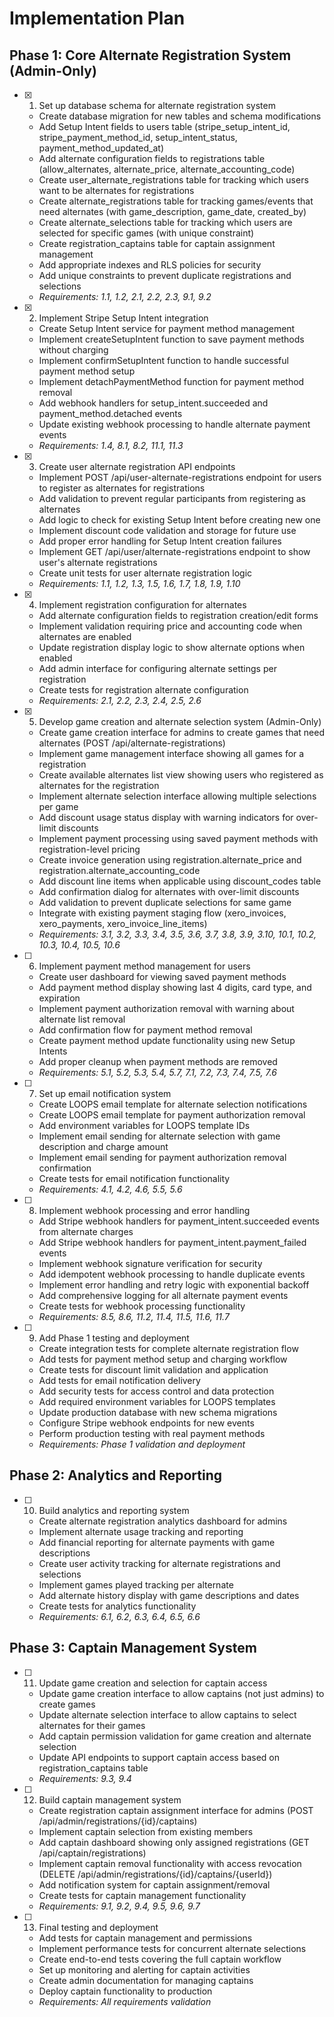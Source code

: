# Implementation Plan

## Phase 1: Core Alternate Registration System (Admin-Only)

- [x] 1. Set up database schema for alternate registration system
  - Create database migration for new tables and schema modifications
  - Add Setup Intent fields to users table (stripe_setup_intent_id, stripe_payment_method_id, setup_intent_status, payment_method_updated_at)
  - Add alternate configuration fields to registrations table (allow_alternates, alternate_price, alternate_accounting_code)
  - Create user_alternate_registrations table for tracking which users want to be alternates for registrations
  - Create alternate_registrations table for tracking games/events that need alternates (with game_description, game_date, created_by)
  - Create alternate_selections table for tracking which users are selected for specific games (with unique constraint)
  - Create registration_captains table for captain assignment management
  - Add appropriate indexes and RLS policies for security
  - Add unique constraints to prevent duplicate registrations and selections
  - _Requirements: 1.1, 1.2, 2.1, 2.2, 2.3, 9.1, 9.2_

- [x] 2. Implement Stripe Setup Intent integration
  - Create Setup Intent service for payment method management
  - Implement createSetupIntent function to save payment methods without charging
  - Implement confirmSetupIntent function to handle successful payment method setup
  - Implement detachPaymentMethod function for payment method removal
  - Add webhook handlers for setup_intent.succeeded and payment_method.detached events
  - Update existing webhook processing to handle alternate payment events
  - _Requirements: 1.4, 8.1, 8.2, 11.1, 11.3_

- [x] 3. Create user alternate registration API endpoints
  - Implement POST /api/user-alternate-registrations endpoint for users to register as alternates for registrations
  - Add validation to prevent regular participants from registering as alternates
  - Add logic to check for existing Setup Intent before creating new one
  - Implement discount code validation and storage for future use
  - Add proper error handling for Setup Intent creation failures
  - Implement GET /api/user/alternate-registrations endpoint to show user's alternate registrations
  - Create unit tests for user alternate registration logic
  - _Requirements: 1.1, 1.2, 1.3, 1.5, 1.6, 1.7, 1.8, 1.9, 1.10_

- [x] 4. Implement registration configuration for alternates
  - Add alternate configuration fields to registration creation/edit forms
  - Implement validation requiring price and accounting code when alternates are enabled
  - Update registration display logic to show alternate options when enabled
  - Add admin interface for configuring alternate settings per registration
  - Create tests for registration alternate configuration
  - _Requirements: 2.1, 2.2, 2.3, 2.4, 2.5, 2.6_

- [x] 5. Develop game creation and alternate selection system (Admin-Only)
  - Create game creation interface for admins to create games that need alternates (POST /api/alternate-registrations)
  - Implement game management interface showing all games for a registration
  - Create available alternates list view showing users who registered as alternates for the registration
  - Implement alternate selection interface allowing multiple selections per game
  - Add discount usage status display with warning indicators for over-limit discounts
  - Implement payment processing using saved payment methods with registration-level pricing
  - Create invoice generation using registration.alternate_price and registration.alternate_accounting_code
  - Add discount line items when applicable using discount_codes table
  - Add confirmation dialog for alternates with over-limit discounts
  - Add validation to prevent duplicate selections for same game
  - Integrate with existing payment staging flow (xero_invoices, xero_payments, xero_invoice_line_items)
  - _Requirements: 3.1, 3.2, 3.3, 3.4, 3.5, 3.6, 3.7, 3.8, 3.9, 3.10, 10.1, 10.2, 10.3, 10.4, 10.5, 10.6_

- [ ] 6. Implement payment method management for users
  - Create user dashboard for viewing saved payment methods
  - Add payment method display showing last 4 digits, card type, and expiration
  - Implement payment authorization removal with warning about alternate list removal
  - Add confirmation flow for payment method removal
  - Create payment method update functionality using new Setup Intents
  - Add proper cleanup when payment methods are removed
  - _Requirements: 5.1, 5.2, 5.3, 5.4, 5.7, 7.1, 7.2, 7.3, 7.4, 7.5, 7.6_

- [ ] 7. Set up email notification system
  - Create LOOPS email template for alternate selection notifications
  - Create LOOPS email template for payment authorization removal
  - Add environment variables for LOOPS template IDs
  - Implement email sending for alternate selection with game description and charge amount
  - Implement email sending for payment authorization removal confirmation
  - Create tests for email notification functionality
  - _Requirements: 4.1, 4.2, 4.6, 5.5, 5.6_

- [ ] 8. Implement webhook processing and error handling
  - Add Stripe webhook handlers for payment_intent.succeeded events from alternate charges
  - Add Stripe webhook handlers for payment_intent.payment_failed events
  - Implement webhook signature verification for security
  - Add idempotent webhook processing to handle duplicate events
  - Implement error handling and retry logic with exponential backoff
  - Add comprehensive logging for all alternate payment events
  - Create tests for webhook processing functionality
  - _Requirements: 8.5, 8.6, 11.2, 11.4, 11.5, 11.6, 11.7_

- [ ] 9. Add Phase 1 testing and deployment
  - Create integration tests for complete alternate registration flow
  - Add tests for payment method setup and charging workflow
  - Create tests for discount limit validation and application
  - Add tests for email notification delivery
  - Add security tests for access control and data protection
  - Add required environment variables for LOOPS templates
  - Update production database with new schema migrations
  - Configure Stripe webhook endpoints for new events
  - Perform production testing with real payment methods
  - _Requirements: Phase 1 validation and deployment_

## Phase 2: Analytics and Reporting

- [ ] 10. Build analytics and reporting system
  - Create alternate registration analytics dashboard for admins
  - Implement alternate usage tracking and reporting
  - Add financial reporting for alternate payments with game descriptions
  - Create user activity tracking for alternate registrations and selections
  - Implement games played tracking per alternate
  - Add alternate history display with game descriptions and dates
  - Create tests for analytics functionality
  - _Requirements: 6.1, 6.2, 6.3, 6.4, 6.5, 6.6_

## Phase 3: Captain Management System

- [ ] 11. Update game creation and selection for captain access
  - Update game creation interface to allow captains (not just admins) to create games
  - Update alternate selection interface to allow captains to select alternates for their games
  - Add captain permission validation for game creation and alternate selection
  - Update API endpoints to support captain access based on registration_captains table
  - _Requirements: 9.3, 9.4_

- [ ] 12. Build captain management system
  - Create registration captain assignment interface for admins (POST /api/admin/registrations/{id}/captains)
  - Implement captain selection from existing members
  - Add captain dashboard showing only assigned registrations (GET /api/captain/registrations)
  - Implement captain removal functionality with access revocation (DELETE /api/admin/registrations/{id}/captains/{userId})
  - Add notification system for captain assignment/removal
  - Create tests for captain management functionality
  - _Requirements: 9.1, 9.2, 9.4, 9.5, 9.6, 9.7_

- [ ] 13. Final testing and deployment
  - Add tests for captain management and permissions
  - Implement performance tests for concurrent alternate selections
  - Create end-to-end tests covering the full captain workflow
  - Set up monitoring and alerting for captain activities
  - Create admin documentation for managing captains
  - Deploy captain functionality to production
  - _Requirements: All requirements validation_
